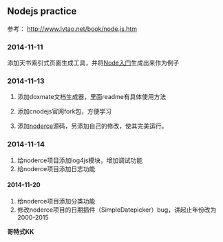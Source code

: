 ## Nodejs practice

参考： http://www.lvtao.net/book/node.js.htm

### 2014-11-11

添加天书索引式页面生成工具，并将[Node入门](http://www.nodebeginner.org/index-zh-cn.html)生成出来作为例子

### 2014-11-13

1. 添加doxmate文档生成器，里面readme有具体使用方法

2. 添加cnodejs官网fork包，方便学习

3. 添加[noderce](http://willerce.com/)源码，另添加自己的修改，使其完美运行。

### 2014-11-14

1. 给noderce项目添加log4js模块，增加调试功能
2. 给noderce项目添加日志功能

#### 2014-11-20

1. 给noderce项目添加分类功能
2. 修改noderce项目的日期插件（SimpleDatepicker）bug，讲起止年份改为2000-2015


**哥特式KK**